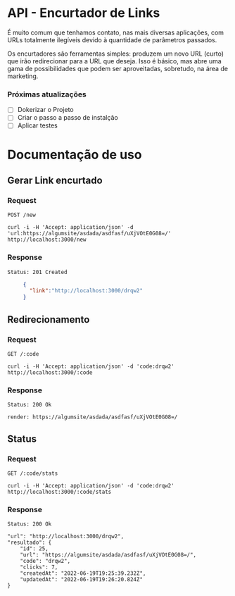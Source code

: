 # API - Encurtador de Links

É muito comum que tenhamos contato, nas mais diversas aplicações, com URLs totalmente ilegíveis devido à quantidade de parâmetros passados.

Os encurtadores são ferramentas simples: produzem um novo URL (curto) que irão redirecionar para a URL que deseja. Isso é básico, mas abre 
uma gama de possibilidades que podem ser aproveitadas, sobretudo, na área de marketing.

### Próximas atualizações

- [ ] Dokerizar o Projeto
- [ ] Criar o passo a passo de instalção
- [ ] Aplicar testes

# Documentação de uso

## Gerar Link encurtado

### Request

`POST /new`

    curl -i -H 'Accept: application/json' -d 'url:https://algumsite/asdada/asdfasf/uXjVOtE0G08=/' http://localhost:3000/new

### Response

    Status: 201 Created

```json 
     {
       "link":"http://localhost:3000/drqw2"
     }
```    
## Redirecionamento

### Request

`GET /:code`

    curl -i -H 'Accept: application/json' -d 'code:drqw2' http://localhost:3000/:code

### Response

    Status: 200 Ok
    
    render: https://algumsite/asdada/asdfasf/uXjVOtE0G08=/
    
## Status

### Request

`GET /:code/stats`

    curl -i -H 'Accept: application/json' -d 'code:drqw2' http://localhost:3000/:code/stats

### Response

    Status: 200 Ok
    
    "url": "http://localhost:3000/drqw2",
    "resultado": {
        "id": 25,
        "url": "https://algumsite/asdada/asdfasf/uXjVOtE0G08=/",
        "code": "drqw2",
        "clicks": 7,
        "createdAt": "2022-06-19T19:25:39.232Z",
        "updatedAt": "2022-06-19T19:26:20.824Z"
    }
    


